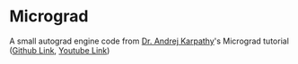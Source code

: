 # Micrograd 

A small autograd engine code from [Dr. Andrej Karpathy](https://github.com/karpathy)'s Micrograd tutorial ([Github Link](https://github.com/karpathy/micrograd), [Youtube Link](https://youtu.be/VMj-3S1tku0?si=XcrqfD89DZk-FK6k))